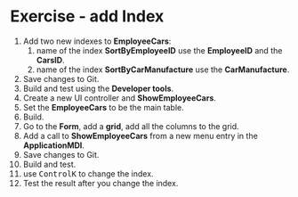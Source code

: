 ﻿# Exercise - add Index

1.	Add two new indexes to **EmployeeCars**:
    1. name of the index **SortByEmployeeID** use the **EmployeeID** and the **CarsID**.
    1. name of the index **SortByCarManufacture** use the **CarManufacture**.
2.  Save changes to Git.
3.  Build and test using the **Developer tools**.
3.  Create a new UI controller and **ShowEmployeeCars**.
4.  Set the **EmployeeCars** to be the main table.
5.  Build.
5.  Go to the **Form**, add a **grid**, add all the columns to the grid.
6.  Add a call to **ShowEmployeeCars** from a new menu entry in the **ApplicationMDI**.
7.  Save changes to Git.
10. Build and test.
9.  use <kbd>Control</kbd><kbd>K</kbd> to change the index.
10.  Test the result after you change the index.
